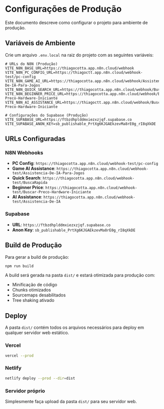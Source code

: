 # Configurações de Produção

Este documento descreve como configurar o projeto para ambiente de produção.

## Variáveis de Ambiente

Crie um arquivo `.env.local` na raiz do projeto com as seguintes variáveis:

```env
# URLs do N8N (Produção)
VITE_N8N_BASE_URL=https://thiagocotta.app.n8n.cloud/webhook
VITE_N8N_PC_CONFIG_URL=https://thiagoctt.app.n8n.cloud/webhook-test/pc-config
VITE_N8N_GAME_AI_URL=https://thiagocotta.app.n8n.cloud/webhook/Assistencia-De-IA-Para-Jogos
VITE_N8N_QUICK_SEARCH_URL=https://thiagocotta.app.n8n.cloud/webhook/BuscaRapida
VITE_N8N_BEGINNER_PRICE_URL=https://thiagocotta.app.n8n.cloud/webhook/Buscar-Preco-Hardware-Iniciante
VITE_N8N_AI_ASSISTANCE_URL=https://thiagoctt.app.n8n.cloud/webhook/Buscar-Preco-Hardware-Iniciante

# Configurações do Supabase (Produção)
VITE_SUPABASE_URL=https://ftbzdhplddmxiezxzjqf.supabase.co
VITE_SUPABASE_ANON_KEY=sb_publishable_PrtXg6KJGAEkzevMa8rE0g_rI8qXkDE
```

## URLs Configuradas

### N8N Webhooks
- **PC Config**: `https://thiagocotta.app.n8n.cloud/webhook-test/pc-config`
- **Game AI Assistance**: `https://thiagocotta.app.n8n.cloud/webhook-test/Assistencia-De-IA-Para-Jogos`
- **Quick Search**: `https://thiagocotta.app.n8n.cloud/webhook-test/BuscaRapida`
- **Beginner Price**: `https://thiagocotta.app.n8n.cloud/webhook-test/Buscar-Preco-Hardware-Iniciante`
- **AI Assistance**: `https://thiagocotta.app.n8n.cloud/webhook-test/Assistencia-De-IA`

### Supabase
- **URL**: `https://ftbzdhplddmxiezxzjqf.supabase.co`
- **Anon Key**: `sb_publishable_PrtXg6KJGAEkzevMa8rE0g_rI8qXkDE`

## Build de Produção

Para gerar a build de produção:

```bash
npm run build
```

A build será gerada na pasta `dist/` e estará otimizada para produção com:
- Minificação de código
- Chunks otimizados
- Sourcemaps desabilitados
- Tree shaking ativado

## Deploy

A pasta `dist/` contém todos os arquivos necessários para deploy em qualquer servidor web estático.

### Vercel
```bash
vercel --prod
```

### Netlify
```bash
netlify deploy --prod --dir=dist
```

### Servidor próprio
Simplesmente faça upload da pasta `dist/` para seu servidor web.


